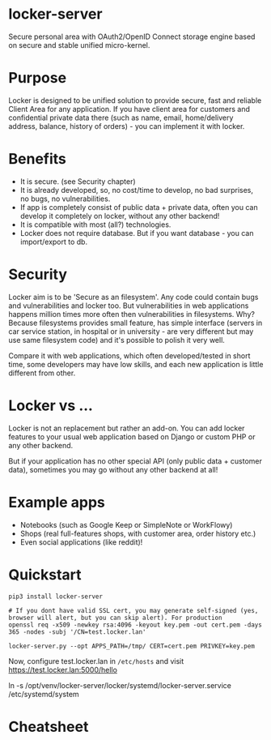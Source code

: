 # locker-server
Secure personal area with OAuth2/OpenID Connect storage engine based on secure and stable unified micro-kernel.

# Purpose
Locker is designed to be unified solution to provide secure, fast and reliable Client Area for any application. If you have client area for customers and confidential private data there (such as name, email, home/delivery address, balance, history of orders) - you can implement it with locker.

# Benefits
- It is secure. (see Security chapter)
- It is already developed, so, no cost/time to develop, no bad surprises, no bugs, no vulnerabilities.
- If app is completely consist of public data + private data, often you can develop it completely on locker, without any other backend!
- It is compatible with most (all?) technologies.
- Locker does not require database. But if you want database - you can import/export to db.

# Security
Locker aim is to be 'Secure as an filesystem'. Any code could contain bugs and vulnerabilities and locker too. But vulnerabilities in web applications happens million times more often then vulnerabilities in filesystems. Why? Because filesystems provides small feature, has simple interface (servers in car service station, in hospital or in university - are very different but may use same filesystem code) and it's possible to polish it very well.

Compare it with web applications, which often developed/tested in short time, some developers may have low skills, and each new application is little different from other.

# Locker vs ...
Locker is not an replacement but rather an add-on. You can add locker features to your usual web application based on Django or custom PHP or any other backend.

But if your application has no other special API (only public data + customer data), sometimes you may go without any other backend at all! 

# Example apps
- Notebooks (such as Google Keep or SimpleNote or WorkFlowy)
- Shops (real full-features shops, with customer area, order history etc.)
- Even social applications (like reddit)!

# Quickstart

~~~
pip3 install locker-server

# If you dont have valid SSL cert, you may generate self-signed (yes, browser will alert, but you can skip alert). For production
openssl req -x509 -newkey rsa:4096 -keyout key.pem -out cert.pem -days 365 -nodes -subj '/CN=test.locker.lan'

locker-server.py --opt APPS_PATH=/tmp/ CERT=cert.pem PRIVKEY=key.pem
~~~
Now, configure test.locker.lan in `/etc/hosts` and visit https://test.locker.lan:5000/hello


ln -s /opt/venv/locker-server/locker/systemd/locker-server.service /etc/systemd/system


# Cheatsheet


